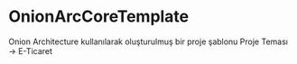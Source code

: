# OnionArcCoreTemplate
 Onion Architecture kullanılarak oluşturulmuş bir proje şablonu
Proje Teması -> E-Ticaret
